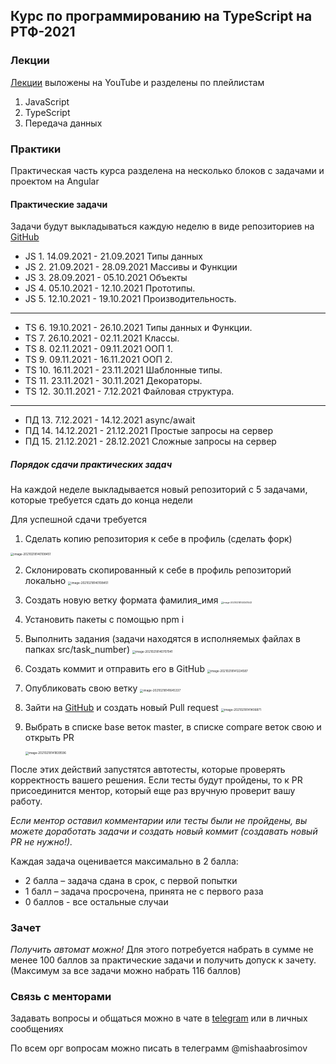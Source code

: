 ## Курс по программированию на TypeScript на РТФ-2021

### Лекции

[Лекции](https://www.youtube.com/channel/UCfoHH5J1ui5owLi0h7k__MQ/playlists) выложены на YouTube и разделены по плейлистам

1. JavaScript
2. TypeScript
3. Передача данных

### Практики

Практическая часть курса разделена на несколько блоков с задачами и проектом на Angular

#### Практические задачи

Задачи будут выкладываться каждую неделю в виде репозиториев на [GitHub](https://github.com/RTF-TypeScript-2021)

- JS 1. 14.09.2021 - 21.09.2021 Типы данных
- JS 2. 21.09.2021 - 28.09.2021 Массивы и Функции
- JS 3. 28.09.2021 - 05.10.2021 Объекты
- JS 4. 05.10.2021 - 12.10.2021 Прототипы.
- JS 5. 12.10.2021 - 19.10.2021 Производительность.

---

- TS 6. 19.10.2021 - 26.10.2021 Типы данных и Функции.
- TS 7. 26.10.2021 - 02.11.2021 Классы.
- TS 8. 02.11.2021 - 09.11.2021 ООП 1.
- TS 9. 09.11.2021 - 16.11.2021 ООП 2.
- TS 10. 16.11.2021 - 23.11.2021 Шаблонные типы.
- TS 11. 23.11.2021 - 30.11.2021 Декораторы.
- TS 12. 30.11.2021 - 7.12.2021 Файловая структура.

---

- ПД 13. 7.12.2021 - 14.12.2021 async/await
- ПД 14. 14.12.2021 - 21.12.2021 Простые запросы на сервер
- ПД 15. 21.12.2021 - 28.12.2021 Сложные запросы на сервер

##### Порядок сдачи практических задач

На каждой неделе выкладывается новый репозиторий с 5 задачами, которые требуется сдать до конца недели

Для успешной сдачи требуется

1. Сделать копию репозитория к себе в профиль (сделать форк)

<img src="https://i.imgur.com/43UgRSr.png" alt="image-20210218140108451" style="zoom:33%;" />

2. Склонировать скопированный к себе в профиль репозиторий локально
   <img src="https://i.imgur.com/rPU7vno.png" alt="image-20210218140108451" style="zoom:33%;" />

3. Создать новую ветку формата фамилия_имя
   <img src="https://i.imgur.com/Tyg716Y.png" alt="image-20210218140341543" style="zoom:25%;" />

4. Установить пакеты с помощью npm i

5. Выполнить задания (задачи находятся в исполняемых файлах в папках src/task_number)
   <img src="https://i.imgur.com/FlMd2gV.png" alt="image-20210218140707941" style="zoom:33%;" />

6. Создать коммит и отправить его в GitHub
   <img src="https://i.imgur.com/rJ7q1sW.png" alt="image-20210218141224587" style="zoom:33%;" />

7. Опубликовать свою ветку
   <img src="https://i.imgur.com/yrXHjOv.png" alt="image-20210218141645337" style="zoom:33%;" />

8. Зайти на [GitHub](https://github.com/RTF-Angular-2021) и создать новый Pull request
   <img src="https://i.imgur.com/YsG7mr6.png" alt="image-20210218141406871" style="zoom:33%;" />

9. Выбрать в списке base веток master, в списке compare веток свою и открыть PR

   <img src="https://i.imgur.com/JVV61bd.png" alt="image-20210218141839596" style="zoom:33%;" />

После этих действий запустятся автотесты, которые проверять корректность вашего решения. Если тесты будут пройдены, то к PR присоединится ментор, который еще раз вручную проверит вашу работу.

*Если ментор оставил комментарии или тесты были не пройдены, вы можете доработать задачи и создать новый коммит (создавать новый PR не нужно!).*

Каждая задача оценивается максимально в 2 балла:

- 2 балла – задача сдана в срок, с первой попытки
- 1 балл – задача просрочена, принята не с первого раза
- 0 баллов - все остальные случаи

### Зачет

*Получить автомат можно!*
Для этого потребуется набрать в сумме не менее 100 баллов за практические задачи и получить допуск к зачету.
(Максимум за все задачи можно набрать 116 баллов)

### Связь с менторами

Задавать вопросы и общаться можно в чате в [telegram](https://t.me/joinchat/4KSLSbRE5WswMmMy) или в личных сообщениях

По всем орг вопросам можно писать в телеграмм @mishaabrosimov

